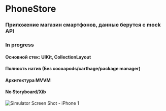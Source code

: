 # PhoneStore
### Приложение магазин смартфонов, данные берутся с mock API
### In progress

#### Основной стек: __UIKit, CollectionLayout__
#### Полность натив (Без cocoapods/carthage/package manager)
#### Архитектура MVVM
#### No Storyboard/Xib

![Simulator Screen Shot - iPhone 1](https://user-images.githubusercontent.com/68189276/188316651-42602fce-0167-4a36-ab39-0c619c18c942.png)

